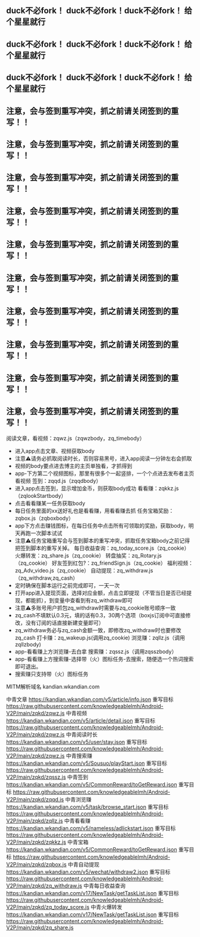 ## duck不必fork！ duck不必fork！duck不必fork！ 给个星星就行
## duck不必fork！ duck不必fork！duck不必fork！ 给个星星就行
## duck不必fork！ duck不必fork！duck不必fork！ 给个星星就行

## 注意，会与签到重写冲突，抓之前请关闭签到的重写！！
## 注意，会与签到重写冲突，抓之前请关闭签到的重写！！
## 注意，会与签到重写冲突，抓之前请关闭签到的重写！！
## 注意，会与签到重写冲突，抓之前请关闭签到的重写！！
## 注意，会与签到重写冲突，抓之前请关闭签到的重写！！
## 注意，会与签到重写冲突，抓之前请关闭签到的重写！！
## 注意，会与签到重写冲突，抓之前请关闭签到的重写！！
## 注意，会与签到重写冲突，抓之前请关闭签到的重写！！
## 注意，会与签到重写冲突，抓之前请关闭签到的重写！！
## 注意，会与签到重写冲突，抓之前请关闭签到的重写！！

阅读文章，看视频：zqwz.js（zqwzbody，zq_timebody）
- 进入app点击文章、视频获取body
- 注意⚠️请务必抓取阅读时长，否则容易黑号，进入app阅读一分钟左右会抓取
- 视频的body要点进去博主的主页单独看，才抓得到
- app-下方第二个视频图标，那里有很多个一起竖排，一个个点进去发布者主页看视频
签到：zqqd.js（zqqdbody）
- 进入app点击签到，显示增加金币，则获取body成功
看看赚：zqkkz.js（zqlookStartbody）
- 点击看看赚某一任务获取body
- 每日任务里面的xx送好礼也是看看赚，用看看赚去抓
任务宝箱奖励：zqbox.js（zqboxbody）
- app下方点击赚钱图标，在每日任务中点击所有可领取的奖励，获取body，明天再跑一次脚本试试
- 注意⚠️任务宝箱重写会与签到脚本的重写冲突，抓取任务宝箱body之前记得把签到脚本的重写关掉。
每日收益查询：zq_today_score.js（zq_cookie）
火爆转发：zq_share.js（zq_cookie）
转盘抽奖：zq_Rotary.js（zq_cookie）
好友签到红包?：zq_friendSign.js（zq_cookie）
福利视频：zq_Adv_video.js（zq_cookie）
自动提现：zq_withdraw.js（zq_withdraw,zq_cash）
- 定时确保在脚本运行之前完成即可，一天一次
- 打开app进入提现页面，选择对应金额，点击立即提现（不管当日是否已经提现，都能抓），到变量中查看到有zq_withdraw即可
- 注意⚠️多账号用户抓包zq_withdraw时需要与zq_cookie账号顺序一致
- zq_cash不填默认0.3元，填的话有0.3，30两个选项（boxjs订阅中可直接修改，没有订阅的话直接新建变量即可）
- zq_withdraw务必与zq_cash金额一致，即修改zq_withdraw时也要修改zq_cash
打卡赚：zq_wakeup.js(调用zq_cookie)
浏览赚：zqllz.js（调用zqllzbody)
- app-看看赚上方浏览赚-去白拿
搜索赚：zqssz.js（调用zqsszbody）
- app-看看赚上方搜索赚-选择带（火）图标任务-去搜索，随便选一个热词搜索即可退出。
- 搜索赚只支持带（火）图标任务


MITM解析域名
kandian.wkandian.com

中青文章
https://kandian.wkandian.com/v5/article/info.json 重写目标 https://raw.githubusercontent.com/knowledgeablelmh/Android-V2P/main/zqkd/zqwz.js
中青视频
https://kandian.wkandian.com/v5/article/detail.json 重写目标 https://raw.githubusercontent.com/knowledgeablelmh/Android-V2P/main/zqkd/zqwz.js
中青阅读时长
https://kandian.wkandian.com/v5/user/stay.json 重写目标 https://raw.githubusercontent.com/knowledgeablelmh/Android-V2P/main/zqkd/zqwz.js
中青搜索赚
https://kandian.wkandian.com/v5/Sousuo/playStart.json 重写目标 https://raw.githubusercontent.com/knowledgeablelmh/Android-V2P/main/zqkd/zqssz.js
中青签到
https://kandian.wkandian.com/v5/CommonReward/toGetReward.json 重写目标 https://raw.githubusercontent.com/knowledgeablelmh/Android-V2P/main/zqkd/zqqd.js
中青浏览赚
https://kandian.wkandian.com/v5/task/browse_start.json 重写目标 https://raw.githubusercontent.com/knowledgeablelmh/Android-V2P/main/zqkd/zqllz.js
中青看看赚
https://kandian.wkandian.com/v5/nameless/adlickstart.json 重写目标 https://raw.githubusercontent.com/knowledgeablelmh/Android-V2P/main/zqkd/zqkkz.js
中青宝箱
https://kandian.wkandian.com/v5/CommonReward/toGetReward.json 重写目标 https://raw.githubusercontent.com/knowledgeablelmh/Android-V2P/main/zqkd/zqbox.js
中青自动提现
https://kandian.wkandian.com/v5/wechat/withdraw2.json 重写目标 https://raw.githubusercontent.com/knowledgeablelmh/Android-V2P/main/zqkd/zq_withdraw.js
中青每日收益查询
https://kandian.wkandian.com/v17/NewTask/getTaskList.json 重写目标 https://raw.githubusercontent.com/knowledgeablelmh/Android-V2P/main/zqkd/zq_today_score.js
中青火爆转发
https://kandian.wkandian.com/v17/NewTask/getTaskList.json 重写目标 https://raw.githubusercontent.com/knowledgeablelmh/Android-V2P/main/zqkd/zq_share.js
